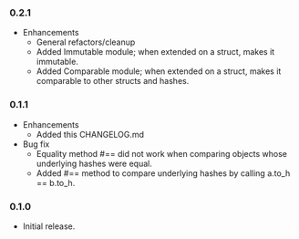 ### 0.2.1
* Enhancements
  * General refactors/cleanup
  * Added Immutable module; when extended on a struct, makes it immutable.
  * Added Comparable module; when extended on a struct, makes it comparable to other structs and hashes.

### 0.1.1
* Enhancements
  * Added this CHANGELOG.md
* Bug fix
  * Equality method #== did not work when comparing objects whose underlying hashes were equal.
  * Added #== method to compare underlying hashes by calling a.to_h == b.to_h.

### 0.1.0
* Initial release.
